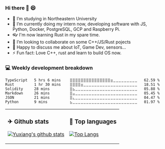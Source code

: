 ### Hi there 👋 😄

- 🔭 I’m studying in Northeastern University
- 🌱 I’m currently doing my intern now, developing software with JS, Python, Docker, PostgreSQL, GCP and Raspberry Pi.
- 👓 I'm now learning Rust in my spare time.
- 👯 I’m looking to collaborate on some C++/JS/Rust pojects
- 💬 Happy to discuss me about IoT, Game Dev, sensors...
- ⚡ Fun fact: Love C++, rust and learn to build OS now.



<table>
<tr>
<td valign="top" width="54%">

### ✈ Github stats

[![Yuxiang's github stats](https://github-readme-stats.vercel.app/api?username=Taowyoo&show_icons=true&line_height=21&show_icons=true&theme=tokyonight)](https://github.com/anuraghazra/github-readme-stats)

</td>

<td valign="top" width="46%">

### 📕 Top languages

[![Top Langs](https://github-readme-stats.vercel.app/api/top-langs/?username=Taowyoo&show_icons=true&layout=compact&theme=vue)](https://github.com/anuraghazra/github-readme-stats)

</td>
</tr>

### 💻 Weekly development breakdown

<!--START_SECTION:waka-->

```text
TypeScript   5 hrs 6 mins    ⣿⣿⣿⣿⣿⣿⣿⣿⣿⣿⣿⣿⣿⣿⣿⣶⣀⣀⣀⣀⣀⣀⣀⣀⣀   62.59 %
Rust         1 hr 30 mins    ⣿⣿⣿⣿⣶⣀⣀⣀⣀⣀⣀⣀⣀⣀⣀⣀⣀⣀⣀⣀⣀⣀⣀⣀⣀   18.51 %
Solidity     28 mins         ⣿⣦⣀⣀⣀⣀⣀⣀⣀⣀⣀⣀⣀⣀⣀⣀⣀⣀⣀⣀⣀⣀⣀⣀⣀   05.88 %
Markdown     26 mins         ⣿⣤⣀⣀⣀⣀⣀⣀⣀⣀⣀⣀⣀⣀⣀⣀⣀⣀⣀⣀⣀⣀⣀⣀⣀   05.45 %
JSON         21 mins         ⣿⣄⣀⣀⣀⣀⣀⣀⣀⣀⣀⣀⣀⣀⣀⣀⣀⣀⣀⣀⣀⣀⣀⣀⣀   04.47 %
Python       9 mins          ⣦⣀⣀⣀⣀⣀⣀⣀⣀⣀⣀⣀⣀⣀⣀⣀⣀⣀⣀⣀⣀⣀⣀⣀⣀   01.97 %
```

<!--END_SECTION:waka-->
